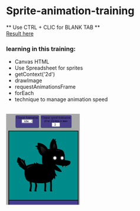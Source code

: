 # Sprite-animation-training
** Use CTRL + CLIC for BLANK TAB **
<br> 
[Result here](https://henriteinturier.github.io/Sprite-animation-training/)
<br>
### learning in this training:
* Canvas HTML
* Use Spreadsheet for sprites
* getContext('2d')
* drawImage
* requestAnimationsFrame
* forEach
* technique to manage animation speed
<br>
<img src="preview.png" alt="preview animation png" width="200"/>

